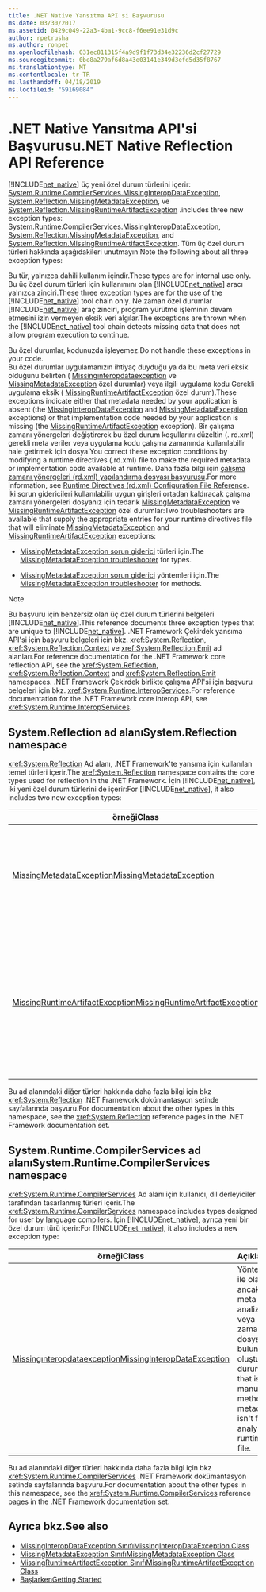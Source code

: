 ```yaml
---
title: .NET Native Yansıtma API'si Başvurusu
ms.date: 03/30/2017
ms.assetid: 0429c049-22a3-4ba1-9cc8-f6ee91e31d9c
author: rpetrusha
ms.author: ronpet
ms.openlocfilehash: 031ec811315f4a9d9f1f73d34e32236d2cf27729
ms.sourcegitcommit: 0be8a279af6d8a43e03141e349d3efd5d35f8767
ms.translationtype: MT
ms.contentlocale: tr-TR
ms.lasthandoff: 04/18/2019
ms.locfileid: "59169084"
---
```

# <a name="net-native-reflection-api-reference"></a><span data-ttu-id="f5851-102">.NET Native Yansıtma API'si Başvurusu</span><span class="sxs-lookup"><span data-stu-id="f5851-102">.NET Native Reflection API Reference</span></span>
[!INCLUDE[net_native](../../../includes/net-native-md.md)] <span data-ttu-id="f5851-103">üç yeni özel durum türlerini içerir: [System.Runtime.CompilerServices.MissingInteropDataException](../../../docs/framework/net-native/missinginteropdataexception-class-net-native.md), [System.Reflection.MissingMetadataException](../../../docs/framework/net-native/missingmetadataexception-class-net-native.md), ve [System.Reflection.MissingRuntimeArtifactException](../../../docs/framework/net-native/missingruntimeartifactexception-class-net-native.md) .</span><span class="sxs-lookup"><span data-stu-id="f5851-103">includes three new exception types: [System.Runtime.CompilerServices.MissingInteropDataException](../../../docs/framework/net-native/missinginteropdataexception-class-net-native.md), [System.Reflection.MissingMetadataException](../../../docs/framework/net-native/missingmetadataexception-class-net-native.md), and [System.Reflection.MissingRuntimeArtifactException](../../../docs/framework/net-native/missingruntimeartifactexception-class-net-native.md).</span></span> <span data-ttu-id="f5851-104">Tüm üç özel durum türleri hakkında aşağıdakileri unutmayın:</span><span class="sxs-lookup"><span data-stu-id="f5851-104">Note the following about all three exception types:</span></span>  
  
 <span data-ttu-id="f5851-105">Bu tür, yalnızca dahili kullanım içindir.</span><span class="sxs-lookup"><span data-stu-id="f5851-105">These types are for internal use only.</span></span>  
 <span data-ttu-id="f5851-106">Bu üç özel durum türleri için kullanımını olan [!INCLUDE[net_native](../../../includes/net-native-md.md)] aracı yalnızca zinciri.</span><span class="sxs-lookup"><span data-stu-id="f5851-106">These three exception types are for the use of the [!INCLUDE[net_native](../../../includes/net-native-md.md)] tool chain only.</span></span> <span data-ttu-id="f5851-107">Ne zaman özel durumlar [!INCLUDE[net_native](../../../includes/net-native-md.md)] araç zinciri, program yürütme işleminin devam etmesini izin vermeyen eksik veri algılar.</span><span class="sxs-lookup"><span data-stu-id="f5851-107">The exceptions are thrown when the [!INCLUDE[net_native](../../../includes/net-native-md.md)] tool chain detects missing data that does not allow program execution to continue.</span></span>  
  
 <span data-ttu-id="f5851-108">Bu özel durumlar, kodunuzda işleyemez.</span><span class="sxs-lookup"><span data-stu-id="f5851-108">Do not handle these exceptions in your code.</span></span>  
 <span data-ttu-id="f5851-109">Bu özel durumlar uygulamanızın ihtiyaç duyduğu ya da bu meta veri eksik olduğunu belirten ( [Missingınteropdataexception](../../../docs/framework/net-native/missinginteropdataexception-class-net-native.md) ve [MissingMetadataException](../../../docs/framework/net-native/missingmetadataexception-class-net-native.md) özel durumlar) veya ilgili uygulama kodu Gerekli uygulama eksik ( [MissingRuntimeArtifactException](../../../docs/framework/net-native/missingruntimeartifactexception-class-net-native.md) özel durum).</span><span class="sxs-lookup"><span data-stu-id="f5851-109">These exceptions indicate either that metadata needed by your application is absent (the [MissingInteropDataException](../../../docs/framework/net-native/missinginteropdataexception-class-net-native.md) and [MissingMetadataException](../../../docs/framework/net-native/missingmetadataexception-class-net-native.md) exceptions) or that implementation code needed by your application is missing (the [MissingRuntimeArtifactException](../../../docs/framework/net-native/missingruntimeartifactexception-class-net-native.md) exception).</span></span> <span data-ttu-id="f5851-110">Bir çalışma zamanı yönergeleri değiştirerek bu özel durum koşullarını düzeltin (. rd.xml) gerekli meta veriler veya uygulama kodu çalışma zamanında kullanılabilir hale getirmek için dosya.</span><span class="sxs-lookup"><span data-stu-id="f5851-110">You correct these exception conditions by modifying a runtime directives (.rd.xml) file to make the required metadata or implementation code available at runtime.</span></span> <span data-ttu-id="f5851-111">Daha fazla bilgi için [çalışma zamanı yönergeleri (rd.xml) yapılandırma dosyası başvurusu](../../../docs/framework/net-native/runtime-directives-rd-xml-configuration-file-reference.md).</span><span class="sxs-lookup"><span data-stu-id="f5851-111">For more information, see [Runtime Directives (rd.xml) Configuration File Reference](../../../docs/framework/net-native/runtime-directives-rd-xml-configuration-file-reference.md).</span></span> <span data-ttu-id="f5851-112">İki sorun gidericileri kullanılabilir uygun girişleri ortadan kaldıracak çalışma zamanı yönergeleri dosyanız için tedarik [MissingMetadataException](../../../docs/framework/net-native/missingmetadataexception-class-net-native.md) ve [MissingRuntimeArtifactException](../../../docs/framework/net-native/missingruntimeartifactexception-class-net-native.md) özel durumlar:</span><span class="sxs-lookup"><span data-stu-id="f5851-112">Two troubleshooters are available that supply the appropriate entries for your runtime directives file that will eliminate [MissingMetadataException](../../../docs/framework/net-native/missingmetadataexception-class-net-native.md) and [MissingRuntimeArtifactException](../../../docs/framework/net-native/missingruntimeartifactexception-class-net-native.md) exceptions:</span></span>  
  
-   <span data-ttu-id="f5851-113">[MissingMetadataException sorun giderici](https://dotnet.github.io/native/troubleshooter/type.html) türleri için.</span><span class="sxs-lookup"><span data-stu-id="f5851-113">The [MissingMetadataException troubleshooter](https://dotnet.github.io/native/troubleshooter/type.html) for types.</span></span>  
  
-   <span data-ttu-id="f5851-114">[MissingMetadataException sorun giderici](https://dotnet.github.io/native/troubleshooter/method.html) yöntemleri için.</span><span class="sxs-lookup"><span data-stu-id="f5851-114">The [MissingMetadataException troubleshooter](https://dotnet.github.io/native/troubleshooter/method.html) for methods.</span></span>  
  
> [!NOTE]
>  <span data-ttu-id="f5851-115">Bu başvuru için benzersiz olan üç özel durum türlerini belgeleri [!INCLUDE[net_native](../../../includes/net-native-md.md)].</span><span class="sxs-lookup"><span data-stu-id="f5851-115">This reference documents three exception types that are unique to [!INCLUDE[net_native](../../../includes/net-native-md.md)].</span></span> <span data-ttu-id="f5851-116">.NET Framework Çekirdek yansıma API'si için başvuru belgeleri için bkz. <xref:System.Reflection>, <xref:System.Reflection.Context> ve <xref:System.Reflection.Emit> ad alanları.</span><span class="sxs-lookup"><span data-stu-id="f5851-116">For reference documentation for the .NET Framework core reflection API, see the <xref:System.Reflection>, <xref:System.Reflection.Context> and <xref:System.Reflection.Emit> namespaces.</span></span> <span data-ttu-id="f5851-117">.NET Framework Çekirdek birlikte çalışma API'si için başvuru belgeleri için bkz. <xref:System.Runtime.InteropServices>.</span><span class="sxs-lookup"><span data-stu-id="f5851-117">For reference documentation for the .NET Framework core interop API, see <xref:System.Runtime.InteropServices>.</span></span>  
  
## <a name="systemreflection-namespace"></a><span data-ttu-id="f5851-118">System.Reflection ad alanı</span><span class="sxs-lookup"><span data-stu-id="f5851-118">System.Reflection namespace</span></span>  
 <span data-ttu-id="f5851-119"><xref:System.Reflection> Ad alanı, .NET Framework'te yansıma için kullanılan temel türleri içerir.</span><span class="sxs-lookup"><span data-stu-id="f5851-119">The <xref:System.Reflection> namespace contains the core types used for reflection in the .NET Framework.</span></span> <span data-ttu-id="f5851-120">İçin [!INCLUDE[net_native](../../../includes/net-native-md.md)], iki yeni özel durum türlerini de içerir:</span><span class="sxs-lookup"><span data-stu-id="f5851-120">For [!INCLUDE[net_native](../../../includes/net-native-md.md)], it also includes two new exception types:</span></span>  
  
|<span data-ttu-id="f5851-121">örneği</span><span class="sxs-lookup"><span data-stu-id="f5851-121">Class</span></span>|<span data-ttu-id="f5851-122">Açıklama</span><span class="sxs-lookup"><span data-stu-id="f5851-122">Description</span></span>|  
|-----------|-----------------|  
|[<span data-ttu-id="f5851-123">MissingMetadataException</span><span class="sxs-lookup"><span data-stu-id="f5851-123">MissingMetadataException</span></span>](../../../docs/framework/net-native/missingmetadataexception-class-net-native.md)|<span data-ttu-id="f5851-124">Yansıma mevcut olmayan meta verilerini almak için kullanıldığında oluşan özel durum.</span><span class="sxs-lookup"><span data-stu-id="f5851-124">The exception that is thrown when reflection is used to retrieve metadata that isn't present.</span></span>|  
|[<span data-ttu-id="f5851-125">MissingRuntimeArtifactException</span><span class="sxs-lookup"><span data-stu-id="f5851-125">MissingRuntimeArtifactException</span></span>](../../../docs/framework/net-native/missingruntimeartifactexception-class-net-native.md)|<span data-ttu-id="f5851-126">Bir tür veya üye türü için meta veriler kullanılabilir olduğunda oluşturulan özel durum ancak uygulanması kaldırıldı.</span><span class="sxs-lookup"><span data-stu-id="f5851-126">The exception that is thrown when metadata for a type or type member is available but its implementation has been removed.</span></span>|  
  
 <span data-ttu-id="f5851-127">Bu ad alanındaki diğer türleri hakkında daha fazla bilgi için bkz <xref:System.Reflection> .NET Framework dokümantasyon setinde sayfalarında başvuru.</span><span class="sxs-lookup"><span data-stu-id="f5851-127">For documentation about the other types in this namespace, see the <xref:System.Reflection> reference pages in the .NET Framework documentation set.</span></span>  
  
## <a name="systemruntimecompilerservices-namespace"></a><span data-ttu-id="f5851-128">System.Runtime.CompilerServices ad alanı</span><span class="sxs-lookup"><span data-stu-id="f5851-128">System.Runtime.CompilerServices namespace</span></span>  
 <span data-ttu-id="f5851-129"><xref:System.Runtime.CompilerServices> Ad alanı için kullanıcı, dil derleyiciler tarafından tasarlanmış türleri içerir.</span><span class="sxs-lookup"><span data-stu-id="f5851-129">The <xref:System.Runtime.CompilerServices> namespace includes types designed for user by language compilers.</span></span> <span data-ttu-id="f5851-130">İçin [!INCLUDE[net_native](../../../includes/net-native-md.md)], ayrıca yeni bir özel durum türü içerir:</span><span class="sxs-lookup"><span data-stu-id="f5851-130">For [!INCLUDE[net_native](../../../includes/net-native-md.md)], it also includes a new exception type:</span></span>  
  
|<span data-ttu-id="f5851-131">örneği</span><span class="sxs-lookup"><span data-stu-id="f5851-131">Class</span></span>|<span data-ttu-id="f5851-132">Açıklama</span><span class="sxs-lookup"><span data-stu-id="f5851-132">Description</span></span>|  
|-----------|-----------------|  
|[<span data-ttu-id="f5851-133">Missingınteropdataexception</span><span class="sxs-lookup"><span data-stu-id="f5851-133">MissingInteropDataException</span></span>](../../../docs/framework/net-native/missinginteropdataexception-class-net-native.md)|<span data-ttu-id="f5851-134">Yöntem hazırlama el ile olarak adlandırılır, ancak bir türü için meta verileri statik analiz tarafından veya bir çalışma zamanı yönergeleri dosyası bulunamadıysa oluşturulan özel durum.</span><span class="sxs-lookup"><span data-stu-id="f5851-134">The exception that is thrown when a manual marshaling method is called, but metadata for a type isn't found by static analysis or in a runtime directives file.</span></span>|  
  
 <span data-ttu-id="f5851-135">Bu ad alanındaki diğer türleri hakkında daha fazla bilgi için bkz <xref:System.Runtime.CompilerServices> .NET Framework dokümantasyon setinde sayfalarında başvuru.</span><span class="sxs-lookup"><span data-stu-id="f5851-135">For documentation about the other types in this namespace, see the <xref:System.Runtime.CompilerServices> reference pages in the .NET Framework documentation set.</span></span>  
  
## <a name="see-also"></a><span data-ttu-id="f5851-136">Ayrıca bkz.</span><span class="sxs-lookup"><span data-stu-id="f5851-136">See also</span></span>

- [<span data-ttu-id="f5851-137">MissingInteropDataException Sınıfı</span><span class="sxs-lookup"><span data-stu-id="f5851-137">MissingInteropDataException Class</span></span>](../../../docs/framework/net-native/missinginteropdataexception-class-net-native.md)
- [<span data-ttu-id="f5851-138">MissingMetadataException Sınıfı</span><span class="sxs-lookup"><span data-stu-id="f5851-138">MissingMetadataException Class</span></span>](../../../docs/framework/net-native/missingmetadataexception-class-net-native.md)
- [<span data-ttu-id="f5851-139">MissingRuntimeArtifactException Sınıfı</span><span class="sxs-lookup"><span data-stu-id="f5851-139">MissingRuntimeArtifactException Class</span></span>](../../../docs/framework/net-native/missingruntimeartifactexception-class-net-native.md)
- [<span data-ttu-id="f5851-140">Başlarken</span><span class="sxs-lookup"><span data-stu-id="f5851-140">Getting Started</span></span>](../../../docs/framework/net-native/getting-started-with-net-native.md)
